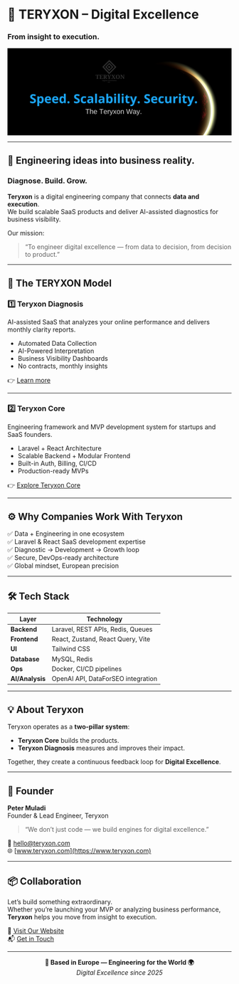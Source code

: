 # 🧬 TERYXON – Digital Excellence  
### From insight to execution.

<a href="https://www.teryxon.com" target="_blank">
  <img src="teryxon.png" alt="Teryxon Logo" align="center" />
</a>

---

## 🚀 Engineering ideas into business reality.  
### Diagnose. Build. Grow.

**Teryxon** is a digital engineering company that connects **data and execution**.  
We build scalable SaaS products and deliver AI-assisted diagnostics for business visibility.

Our mission:  
> “To engineer digital excellence — from data to decision, from decision to product.”

---

## 🧩 The TERYXON Model

### **1️⃣ Teryxon Diagnosis**
AI-assisted SaaS that analyzes your online performance and delivers monthly clarity reports.  
- Automated Data Collection  
- AI-Powered Interpretation  
- Business Visibility Dashboards  
- No contracts, monthly insights  

👉 [Learn more](https://www.teryxon.com/diagnosis)

---

### **2️⃣ Teryxon Core**
Engineering framework and MVP development system for startups and SaaS founders.  
- Laravel + React Architecture  
- Scalable Backend + Modular Frontend  
- Built-in Auth, Billing, CI/CD  
- Production-ready MVPs  

👉 [Explore Teryxon Core](https://www.teryxon.com/core)

---

## ⚙️ Why Companies Work With Teryxon

✅ Data + Engineering in one ecosystem  
✅ Laravel & React SaaS development expertise  
✅ Diagnostic → Development → Growth loop  
✅ Secure, DevOps-ready architecture  
✅ Global mindset, European precision  

---

## 🛠️ Tech Stack

| Layer | Technology |
|--------|-------------|
| **Backend** | Laravel, REST APIs, Redis, Queues |
| **Frontend** | React, Zustand, React Query, Vite |
| **UI** | Tailwind CSS |
| **Database** | MySQL, Redis |
| **Ops** | Docker, CI/CD pipelines |
| **AI/Analysis** | OpenAI API, DataForSEO integration |

---

## 💡 About Teryxon

Teryxon operates as a **two-pillar system**:  
- **Teryxon Core** builds the products.  
- **Teryxon Diagnosis** measures and improves their impact.  

Together, they create a continuous feedback loop for **Digital Excellence**.

---

## 👤 Founder

**Peter Muladi**  
Founder & Lead Engineer, Teryxon  
> “We don’t just code — we build engines for digital excellence.”

📩 hello@teryxon.com  
🌐 [www.teryxon.com](https://www.teryxon.com)

---

## 📦 Collaboration

Let’s build something extraordinary.  
Whether you’re launching your MVP or analyzing business performance,  
**Teryxon** helps you move from insight to execution.

🔗 [Visit Our Website](https://www.teryxon.com)  
📬 [Get in Touch](mailto:hello@teryxon.com)

---

<p align="center">
  <strong>📍 Based in Europe — Engineering for the World 🌍</strong><br>
  <em>Digital Excellence since 2025</em>
</p>


